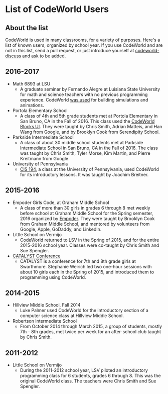 # List of CodeWorld Users

## About the list

CodeWorld is used in many classrooms, for a variety of purposes.  Here's a list of known users, organized by school year.  If you use CodeWorld and are not in this list, send a pull request, or just introduce yourself at [codeworld-discuss](https://groups.google.com/forum/#!forum/codeworld-discuss) and ask to be added.

## 2016-2017

* Math 6893 at LSU
  * A graduate seminar by Fernando Alegre at Luisiana State University for math and science teachers with no previous programming experience.  CodeWorld [was used](http://magnet.phys.lsu.edu/code/6893/) for building simulations and animations.
* Portola Elementary School
  * A class of 4th and 5th grade students met at Portola Elementary in San Bruno, CA in the Fall of 2016.  This class used the [CodeWorld Blocks UI](http://code.world/blocks).  They were taught by Chris Smith, Adrian Matteis, and Han Wang from Google, and by Brooklyn Cook from Serendipity School.
* Parkside Intermediate School
  * A class of about 30 middle school students met at Parkside Intermediate School in San Bruno, CA in the Fall of 2016.  The class was taught by Chris Smith, Tyler Morse, Kim Martin, and Pierre Kreitmann from Google.
* University of Pennsylvania
  * [CIS 194](http://www.seas.upenn.edu/~cis194/fall16/index.html), a class at the University of Pennsylvania, used CodeWorld for its introductory lessons.  It was taught by Joachim Breitner.

## 2015-2016

* Empoder Girls Code, at Graham Middle School
  * A class of more than 30 girls in grades 6 through 8 met weekly before school at Graham Middle School for the Spring semester, 2016 organized by [Empoder](http://www.empoder.org).  They were taught by Brooklyn Cook from Graham Middle School, and mentored by volunteers from Google, Apple, GoDaddy, and LinkedIn.
* Little School on Vermijo
  * CodeWorld returned to LSV in the Spring of 2015, and for the entire 2015-2016 school year.  Classes were co-taught by Chris Smith and Sue Spengler.
* [CATALYST Conference](http://www.sccs.swarthmore.edu/org/catalyst/)
  * CATALYST is a conference for 7th and 8th grade girls at Swarthmore.  Stephanie Weirich led two one-hour sessions with about 10 girls each in the Spring of 2015, and introduced them to programming using CodeWorld.

## 2014-2015

* Hillview Middle School, Fall 2014
  * Luke Palmer used CodeWorld for the introductory section of a computer science class at Hillview Middle School.
* Robertson Intermediate School
  * From October 2014 through March 2015, a group of students, mostly 7th - 8th grades, met twice per week for an after-school club taught by Chris Smith.

## 2011-2012

* Little School on Vermijo
  * During the 2011-2012 school year, LSV piloted an introductory programming class for 6 students, grades 6 through 8.  This was the original CodeWorld class.  The teachers were Chris Smith and Sue Spengler.
